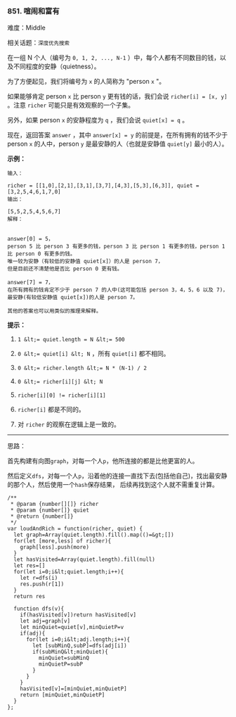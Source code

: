 ### 851. 喧闹和富有

难度：Middle

相关话题：`深度优先搜索`

在一组 N 个人（编号为 `0, 1, 2, ..., N-1` ）中，每个人都有不同数目的钱，以及不同程度的安静（quietness）。



为了方便起见，我们将编号为 `x` 的人简称为 "person `x` "。



如果能够肯定 person `x` 比 person `y` 更有钱的话，我们会说 `richer[i] = [x, y]` 。注意 `richer` 可能只是有效观察的一个子集。



另外，如果 person `x` 的安静程度为 `q` ，我们会说 `quiet[x] = q` 。



现在，返回答案 `answer` ，其中 `answer[x] = y` 的前提是，在所有拥有的钱不少于person `x` 的人中，person `y` 是最安静的人（也就是安静值 `quiet[y]` 最小的人）。



 **示例：** 





```
输入：

richer = [[1,0],[2,1],[3,1],[3,7],[4,3],[5,3],[6,3]], quiet = [3,2,5,4,6,1,7,0]
输出：

[5,5,2,5,4,5,6,7]
解释： 


answer[0] = 5，
person 5 比 person 3 有更多的钱，person 3 比 person 1 有更多的钱，person 1 比 person 0 有更多的钱。
唯一较为安静（有较低的安静值 quiet[x]）的人是 person 7，
但是目前还不清楚他是否比 person 0 更有钱。

answer[7] = 7，
在所有拥有的钱肯定不少于 person 7 的人中(这可能包括 person 3，4，5，6 以及 7)，
最安静(有较低安静值 quiet[x])的人是 person 7。

其他的答案也可以用类似的推理来解释。

```

 **提示：** 





1.  `1 &lt;= quiet.length = N &lt;= 500` 

2.  `0 &lt;= quiet[i] &lt; N` ，所有 `quiet[i]` 都不相同。

3.  `0 &lt;= richer.length &lt;= N * (N-1) / 2` 

4.  `0 &lt;= richer[i][j] &lt; N` 

5.  `richer[i][0] != richer[i][1]` 

6.  `richer[i]` 都是不同的。

7. 对 `richer` 的观察在逻辑上是一致的。






-----

思路：

首先构建有向图`graph`，对每一个人`p`，他所连接的都是比他更富的人。

然后定义`dfs`，对每一个人`p`，沿着他的连接一直找下去(包括他自己)，找出最安静的那个人，然后使用一个`hash`保存结果，
后续再找到这个人就不需重复计算。


```
/**
 * @param {number[][]} richer
 * @param {number[]} quiet
 * @return {number[]}
 */
var loudAndRich = function(richer, quiet) {
  let graph=Array(quiet.length).fill().map(()=&gt;[])
  for(let [more,less] of richer){
    graph[less].push(more)
  }
  let hasVisited=Array(quiet.length).fill(null)
  let res=[]
  for(let i=0;i&lt;quiet.length;i++){
    let r=dfs(i)
    res.push(r[1])
  }
  return res
  
  function dfs(v){
    if(hasVisited[v])return hasVisited[v]
    let adj=graph[v]
    let minQuiet=quiet[v],minQuietP=v
    if(adj){
      for(let i=0;i&lt;adj.length;i++){
        let [subMinQ,subP]=dfs(adj[i])
        if(subMinQ&lt;minQuiet){
          minQuiet=subMinQ
          minQuietP=subP
        }
      }
    }
    hasVisited[v]=[minQuiet,minQuietP]
    return [minQuiet,minQuietP]
  }
};



```
